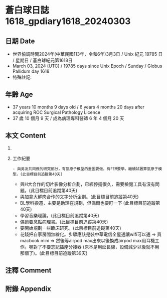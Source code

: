 [_metadata_:encoding]: - "utf-8"
[_metadata_:language]: - "zh-Hant-TW"
[_metadata_:fileformat]: - "markdown"
[_metadata_:MIME_type]: - "text/plain"
[_metadata_:markdown_version]: - "commonmark version 0.30"
[_metadata_:markdown_spec]: - "https://spec.commonmark.org/0.30/"

# 蒼白球日誌1618_gpdiary1618_20240303 #

## 日期 Date ##

* 世界協調時間2024年(中華民國113年，令和6年)3月3日 / Unix 紀元 19785 日 / 星期日 / 蒼白球紀元第1618日
* March 03, 2024 (UTC) / 19785 days since Unix Epoch / Sunday / Globus Pallidum day 1618
* 特殊註記:

## 年齡 Age ##

* 37 years 10 months 9 days old / 6 years 4 months 20 days after acquiring ROC Surgical Pathology Licence
* 37 歲 10 個月 9 天 / 成為病理專科醫師 6 年 4 個月 20 天

## 本文 Content ##

1. 

    
2. 工作紀要

       - 與男友共同做的研究部分，有氫原子模型的畫圖要做，有FEM要學。繼續試著算氫原子模型。(此目標目前追蹤第40天)
   - 與H大合作的切片影像分析企劃，已經停擺很久，需要檢閱工具有沒有問題。(此目標目前追蹤第40天)
   - 與加拿大鮮肉合作的文字分析企劃。(此目標目前追蹤第40天)
   - BL學科搬遷，主要是助理在規劃，但偶爾也要盯一下 (此目標目前追蹤第40天)
   - 學習音樂理論。(此目標目前追蹤第40天)
   - 偶爾要念點病理書。(此目標目前追蹤第40天)
   - 要開始規劃一些臨床研究。(此目標目前追蹤第40天)
   - 花錢把自家房間無線化。步驟應該是裝中華電信全屋通讓wifi可以通 => 買macbook mini => 然後等airpod max出來以後換成airpod max用耳機工作。喔對了不要忘記插座分接器 (原本是用延長線，設備減少以後就不用那個了)。(此目標目前追蹤第39天)


## 注釋 Comment ##


## 附錄 Appendix ##

